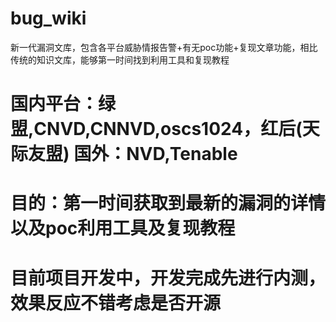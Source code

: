 # bug_wiki
新一代漏洞文库，包含各平台威胁情报告警+有无poc功能+复现文章功能，相比传统的知识文库，能够第一时间找到利用工具和复现教程


国内平台：绿盟,CNVD,CNNVD,oscs1024，红后(天际友盟)
国外：NVD,Tenable
==
目的：第一时间获取到最新的漏洞的详情以及poc利用工具及复现教程
==
目前项目开发中，开发完成先进行内测，效果反应不错考虑是否开源
==
